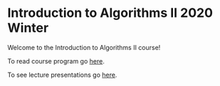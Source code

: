 # Introduction to Algorithms II 2020 Winter

Welcome to the Introduction to Algorithms II course! 

To read course program go [here](/program.md).

To see lecture presentations go [here](/lectures).